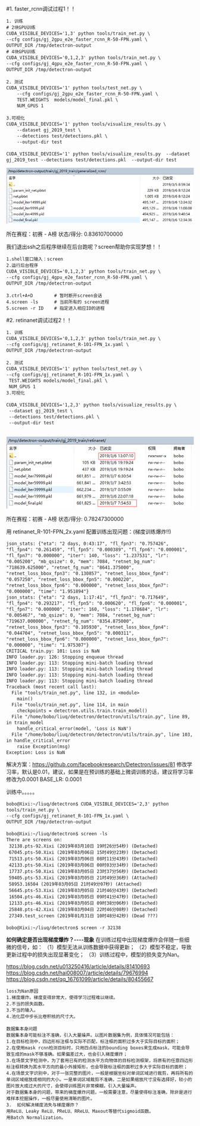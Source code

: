 #1. faster_rcnn调试过程1！！ 
```
1. 训练
# 2块GPU训练
CUDA_VISIBLE_DEVICES='1,3' python tools/train_net.py \
--cfg configs/gj_2gpu_e2e_faster_rcnn_R-50-FPN.yaml \
OUTPUT_DIR /tmp/detectron-output
# 4块GPU训练
CUDA_VISIBLE_DEVICES='0,1,2,3' python tools/train_net.py \
--cfg configs/gj_4gpu_e2e_faster_rcnn_R-50-FPN.yaml \
OUTPUT_DIR /tmp/detectron-output

2. 测试
CUDA_VISIBLE_DEVICES='1' python tools/test_net.py \
    --cfg configs/gj_2gpu_e2e_faster_rcnn_R-50-FPN.yaml \
    TEST.WEIGHTS  models/model_final.pkl \
    NUM_GPUS 1
    
3.可视化
CUDA_VISIBLE_DEVICES='1' python tools/visualize_results.py \
    --dataset gj_2019_test \
    --detections test/detections.pkl \
    --output-dir test

CUDA_VISIBLE_DEVICES='1' python tools/visualize_results.py  --dataset gj_2019_test --detections test/detections.pkl  --output-dir test
```
![图片标题](https://github.com/liuliu408/image/blob/master/notebook/zt3_image1.png)

所在赛程：初赛 - A榜  状态/得分: 0.83610700000

我们退出ssh之后程序继续在后台跑呢？screen帮助你实现梦想！！
```
1.shell窗口输入：screen
2.运行后台程序
CUDA_VISIBLE_DEVICES='0,1,2,3' python tools/train_net.py \
--cfg configs/gj_4gpu_e2e_faster_rcnn_R-50-FPN.yaml \
OUTPUT_DIR /tmp/detectron-output

3.ctrl+A+D        # 暂时断开screen会话
4.screen -ls      # 当前所有的 screen进程
5.screen -r ID    # 指定进入相应ID的进程﻿​
```

#2. retinanet调试过程2！！

```
1. 训练
CUDA_VISIBLE_DEVICES='0,1,2,3' python tools/train_net.py \
--cfg configs/gj_retinanet_R-101-FPN_1x.yaml \
OUTPUT_DIR /tmp/detectron-output

2. 测试
CUDA_VISIBLE_DEVICES='1' python tools/test_net.py \
--cfg configs/gj_retinanet_R-101-FPN_1x.yaml \
 TEST.WEIGHTS models/model_final.pkl \
 NUM_GPUS 1
3.可视化

CUDA_VISIBLE_DEVICES='1,2,3' python tools/visualize_results.py \
 --dataset gj_2019_test \
 --detections test/detections.pkl \
 --output-dir test﻿
 
```
![图片标题](https://github.com/liuliu408/image/blob/master/notebook/zt3_image2.png) 

 所在赛程：初赛 - A榜 状态/得分: 0.78247300000
 
  用 retinanet_R-101-FPN_2x.yaml 配置训练出现问题：(梯度训练爆炸!!)
```
json_stats: {"eta": "2 days, 0:43:17", "fl_fpn3": "0.757426", "fl_fpn4": "0.261459", "fl_fpn5": "0.000389", "fl_fpn6": "0.000001", "fl_fpn7": "0.000000", "iter": 140, "loss": "1.237531", "lr": "0.005200", "mb_qsize": 0, "mem": 7084, "retnet_bg_num": "718639.625000", "retnet_fg_num": "8641.375000", "retnet_loss_bbox_fpn3": "0.130857", "retnet_loss_bbox_fpn4": "0.057250", "retnet_loss_bbox_fpn5": "0.000220", "retnet_loss_bbox_fpn6": "0.000000", "retnet_loss_bbox_fpn7": "0.000000", "time": "1.951894"}
json_stats: {"eta": "2 days, 1:17:41", "fl_fpn3": "0.717649", "fl_fpn4": "0.293217", "fl_fpn5": "0.000620", "fl_fpn6": "0.000001", "fl_fpn7": "0.000000", "iter": 160, "loss": "1.178684", "lr": "0.005467", "mb_qsize": 0, "mem": 7084, "retnet_bg_num": "719637.000000", "retnet_fg_num": "8354.875000", "retnet_loss_bbox_fpn3": "0.105930", "retnet_loss_bbox_fpn4": "0.044704", "retnet_loss_bbox_fpn5": "0.000311", "retnet_loss_bbox_fpn6": "0.000000", "retnet_loss_bbox_fpn7": "0.000000", "time": "1.975307"}
CRITICAL train.py: 101: Loss is NaN
INFO loader.py: 126: Stopping enqueue thread
INFO loader.py: 113: Stopping mini-batch loading thread
INFO loader.py: 113: Stopping mini-batch loading thread
INFO loader.py: 113: Stopping mini-batch loading thread
INFO loader.py: 113: Stopping mini-batch loading thread
Traceback (most recent call last):
  File "tools/train_net.py", line 132, in <module>
    main()
  File "tools/train_net.py", line 114, in main
    checkpoints = detectron.utils.train.train_model()
  File "/home/bobo/liuq/detectron/detectron/utils/train.py", line 89, in train_model
    handle_critical_error(model, 'Loss is NaN')
  File "/home/bobo/liuq/detectron/detectron/utils/train.py", line 103, in handle_critical_error
    raise Exception(msg)
Exception: Loss is NaN
```

解决方案：https://github.com/facebookresearch/Detectron/issues/81
修改学习率，默认是0.01，建议，如果是在预训练的基础上微调训练的话，建议将学习率修改为0.0001
BASE_LR: 0.0001

训练中。。。。。
```
bobo@Xixi:~/liuq/detectron$ CUDA_VISIBLE_DEVICES='2,3' python tools/train_net.py \
--cfg configs/gj_retinanet_R-101-FPN_1x.yaml \
OUTPUT_DIR /tmp/detectron-output

bobo@Xixi:~/liuq/detectron$ screen -ls
There are screens on:
 32138.pts-92.Xixi (2019年03月10日 19时26分54秒) (Detached)
 67045.pts-50.Xixi (2019年03月06日 15时49分23秒) (Detached)
 71513.pts-50.Xixi (2019年03月06日 08时11分43秒) (Detached)
 42133.pts-50.Xixi (2019年03月06日 00时03分34秒) (Detached)
 17737.pts-50.Xixi (2019年03月05日 23时37分56秒) (Detached)
 59405.pts-53.Xixi (2019年03月05日 21时49分36秒) (Attached)
 58953.16504 (2019年03月05日 21时49分07秒) (Attached)
 56645.pts-53.Xixi (2019年03月05日 21时46分43秒) (Detached)
 16504.pts-46.Xixi (2019年03月05日 09时41分47秒) (Detached)
 12133.pts-46.Xixi (2019年03月05日 09时38分06秒) (Detached)
 25848.pts-42.Xixi (2019年03月04日 22时46分08秒) (Detached)
 27349.test_screen (2019年01月31日 10时48分42秒) (Dead ???)
 
bobo@Xixi:~/liuq/detectron$ screen -r 32138﻿​
```
**如何确定是否出现梯度爆炸？----现象**
在训练过程中出现梯度爆炸会伴随一些细微的信号，如：
（1）模型无法从训练数据中获得更新；
（2）模型不稳定，导致更新过程中的损失出现显著变化；
（3）训练过程中，模型的损失变为Nan。

https://blog.csdn.net/u013250416/article/details/81410693
https://blog.csdn.net/hai008007/article/details/79676994
https://blog.csdn.net/qq_16761099/article/details/80455667

    loss为Nan原因
    1.梯度爆炸。梯度变得非常大，使得学习过程难以继续。
    2.不当的损失函数。
    3.不当的输入。
    4.池化层中步长比卷积核的尺寸大。
    
    数据集本身问题
    数据集本身可能标注不准确，引入大量噪声。以图片数据集为例，具体情况可能包括：
    1.在目标检测中，四边形标注框与实际不匹配，标注框的面积过多大于实际目标的面积；
    2.在使用mask rcnn检测目标时，只用四点标注的bounding boxes来生成mask，可能会导致生成的mask不够准确。如果偏差过大，也会引入梯度爆炸；
    3.在场景文字检测中，为了套用已有的检测水平方向物体的目标检测框架，将原有的任意四边形标注框转换为其水平方向的最小外接矩形，也会导致标注框的面积过多大于实际目标的面积；
    4.在场景文字识别中，对于一张完整的图片，一般是根据坐标对单词区域进行裁剪，再将所有的单词区域缩放成相同的大小。一是单词区域裁剪不准确，二是如果缩放尺寸没有选择好，较小的图片放大成过大的尺寸，会使得训练图片非常模糊，引入大量噪声。
    对于数据集本身的问题，带来的梯度爆炸问题，一般需要注意，尽量使得标注准确，除非是进行难样本挖掘操作，一般尽量使用清晰的图片。
    3.  如何解决梯度消失与梯度爆炸？
    用ReLU、Leaky ReLU、PReLU、RReLU、Maxout等替代sigmoid函数。
    用Batch Normalization。

